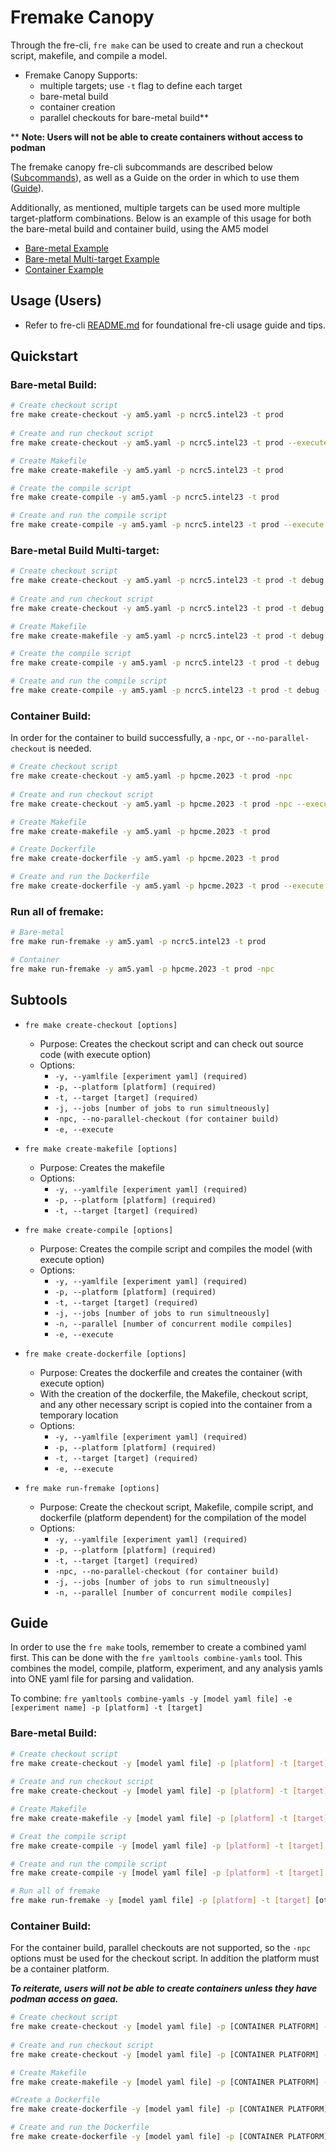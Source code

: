 # **Fremake Canopy**
Through the fre-cli, `fre make` can be used to create and run a checkout script, makefile, and compile a model.

* Fremake Canopy Supports:
   - multiple targets; use `-t` flag to define each target
   - bare-metal build
   - container creation
   - parallel checkouts for bare-metal build**

** **Note: Users will not be able to create containers without access to podman**

The fremake canopy fre-cli subcommands are described below ([Subcommands](#subcommands)), as well as a Guide on the order in which to use them ([Guide](#guide)).

Additionally, as mentioned, multiple targets can be used more multiple target-platform combinations. Below is an example of this usage for both the bare-metal build and container build, using the AM5 model

- [Bare-metal Example](#bare-metal-build) 
- [Bare-metal Multi-target Example](#bare-metal-build-multi-target)  
- [Container Example](#container-build)

## **Usage (Users)**
* Refer to fre-cli [README.md](https://github.com/NOAA-GFDL/fre-cli/blob/main/README.md) for foundational fre-cli usage guide and tips.

## **Quickstart** 
### **Bare-metal Build:**
```bash
# Create checkout script
fre make create-checkout -y am5.yaml -p ncrc5.intel23 -t prod
      
# Create and run checkout script
fre make create-checkout -y am5.yaml -p ncrc5.intel23 -t prod --execute

# Create Makefile
fre make create-makefile -y am5.yaml -p ncrc5.intel23 -t prod

# Create the compile script
fre make create-compile -y am5.yaml -p ncrc5.intel23 -t prod

# Create and run the compile script
fre make create-compile -y am5.yaml -p ncrc5.intel23 -t prod --execute
```
### **Bare-metal Build Multi-target:**
```bash
# Create checkout script
fre make create-checkout -y am5.yaml -p ncrc5.intel23 -t prod -t debug
      
# Create and run checkout script
fre make create-checkout -y am5.yaml -p ncrc5.intel23 -t prod -t debug --execute

# Create Makefile
fre make create-makefile -y am5.yaml -p ncrc5.intel23 -t prod -t debug

# Create the compile script
fre make create-compile -y am5.yaml -p ncrc5.intel23 -t prod -t debug

# Create and run the compile script
fre make create-compile -y am5.yaml -p ncrc5.intel23 -t prod -t debug --execute
```

### **Container Build:**
In order for the container to build successfully, a `-npc`, or `--no-parallel-checkout` is needed.
```bash
# Create checkout script
fre make create-checkout -y am5.yaml -p hpcme.2023 -t prod -npc
      
# Create and run checkout script
fre make create-checkout -y am5.yaml -p hpcme.2023 -t prod -npc --execute

# Create Makefile
fre make create-makefile -y am5.yaml -p hpcme.2023 -t prod

# Create Dockerfile
fre make create-dockerfile -y am5.yaml -p hpcme.2023 -t prod

# Create and run the Dockerfile
fre make create-dockerfile -y am5.yaml -p hpcme.2023 -t prod --execute
```

### **Run all of fremake:**
```bash
# Bare-metal 
fre make run-fremake -y am5.yaml -p ncrc5.intel23 -t prod

# Container
fre make run-fremake -y am5.yaml -p hpcme.2023 -t prod -npc 
```

## Subtools
- `fre make create-checkout [options]`
   - Purpose: Creates the checkout script and can check out source code (with execute option)
   - Options:
        - `-y, --yamlfile [experiment yaml] (required)`
        - `-p, --platform [platform] (required)`
        - `-t, --target [target] (required)`
        - `-j, --jobs [number of jobs to run simultneously]`
        - `-npc, --no-parallel-checkout (for container build)` 
        - `-e, --execute` 

- `fre make create-makefile [options]`
   - Purpose: Creates the makefile
   - Options:
        - `-y, --yamlfile [experiment yaml] (required)`
        - `-p, --platform [platform] (required)`
        - `-t, --target [target] (required)`

- `fre make create-compile [options]`
   - Purpose: Creates the compile script and compiles the model (with execute option)
   - Options:
        - `-y, --yamlfile [experiment yaml] (required)`
        - `-p, --platform [platform] (required)`
        - `-t, --target [target] (required)`
        - `-j, --jobs [number of jobs to run simultneously]`
        - `-n, --parallel [number of concurrent modile compiles]`
        - `-e, --execute` 

- `fre make create-dockerfile [options]`
   - Purpose: Creates the dockerfile and creates the container (with execute option)
   - With the creation of the dockerfile, the Makefile, checkout script, and any other necessary script is copied into the container from a temporary location
   - Options:
        - `-y, --yamlfile [experiment yaml] (required)`
        - `-p, --platform [platform] (required)`
        - `-t, --target [target] (required)`
        - `-e, --execute`

- `fre make run-fremake [options]`
   - Purpose: Create the checkout script, Makefile, compile script, and dockerfile (platform dependent) for the compilation of the model
   - Options:
        - `-y, --yamlfile [experiment yaml] (required)`
        - `-p, --platform [platform] (required)`
        - `-t, --target [target] (required)`
        - `-npc, --no-parallel-checkout (for container build)` 
        - `-j, --jobs [number of jobs to run simultneously]`
        - `-n, --parallel [number of concurrent modile compiles]`

## Guide
In order to use the `fre make` tools, remember to create a combined yaml first. This can be done with the `fre yamltools combine-yamls` tool. This combines the model, compile, platform, experiment, and any analysis yamls into ONE yaml file for parsing and validation. 

To combine: 
`fre yamltools combine-yamls -y [model yaml file] -e [experiment name] -p [platform] -t [target]`

### **Bare-metal Build:**
```bash
# Create checkout script
fre make create-checkout -y [model yaml file] -p [platform] -t [target]
      
# Create and run checkout script
fre make create-checkout -y [model yaml file] -p [platform] -t [target] --execute

# Create Makefile
fre make create-makefile -y [model yaml file] -p [platform] -t [target]

# Creat the compile script
fre make create-compile -y [model yaml file] -p [platform] -t [target]

# Create and run the compile script
fre make create-compile -y [model yaml file] -p [platform] -t [target] --execute

# Run all of fremake 
fre make run-fremake -y [model yaml file] -p [platform] -t [target] [other options...]
```

### **Container Build:**
For the container build, parallel checkouts are not supported, so the `-npc` options must be used for the checkout script. In addition the platform must be a container platform. 

***To reiterate, users will not be able to create containers unless they have podman access on gaea.***
```bash
# Create checkout script
fre make create-checkout -y [model yaml file] -p [CONTAINER PLATFORM] -t [target] -npc
      
# Create and run checkout script
fre make create-checkout -y [model yaml file] -p [CONTAINER PLATFORM] -t [target] --execute

# Create Makefile
fre make create-makefile -y [model yaml file] -p [CONTAINER PLATFORM] -t [target]

#Create a Dockerfile
fre make create-dockerfile -y [model yaml file] -p [CONTAINER PLATFORM] -t [target]

# Create and run the Dockerfile
fre make create-dockerfile -y [model yaml file] -p [CONTAINER PLATFORM] -t [target] --execute
```
